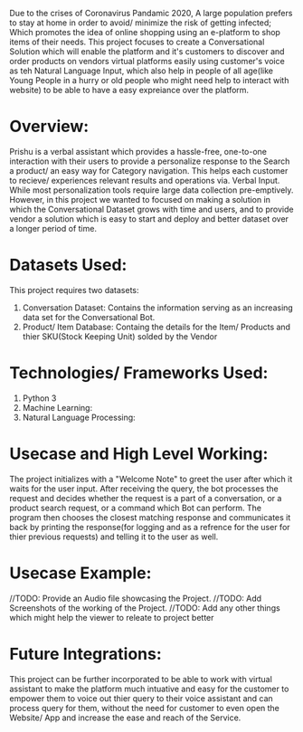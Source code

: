 Due to the crises of Coronavirus Pandamic 2020, A large population prefers to stay at home in order to avoid/ minimize the risk of getting infected; Which promotes the idea of online shopping using an e-platform to shop items of their needs. 
This project focuses to create a Conversational Solution which will enable the platform and it's customers to discover and order products on vendors virtual platforms easily using customer's voice as teh Natural Language Input, which also help in people of all age(like Young People in a hurry or old people who might need help to interact with website) to be able to have a easy expreiance over the platform.

# Overview:
Prishu is a verbal assistant which provides a hassle-free, one-to-one interaction with their users to provide a personalize response to the Search a product/ an easy way for  Category navigation. This helps each customer to recieve/ experiences relevant results and operations via. Verbal Input.
While most personalization tools require large data collection pre-emptively. However, in this project we wanted to focused on making a solution in which the Conversational Dataset grows with time and users, and to provide vendor a solution which is easy to start and deploy and better dataset over a longer period of time. 

# Datasets Used:
This project requires two datasets:
1. Conversation Dataset: Contains the information serving as an increasing data set for the Conversational Bot. 
2. Product/ Item Database: Containg the details for the Item/ Products and thier SKU(Stock Keeping Unit) solded by the Vendor

# Technologies/ Frameworks Used:
1. Python 3
2. Machine Learning: 
3. Natural Language Processing: 

# Usecase and High Level Working:
The project initializes with a "Welcome Note" to greet the user after which it waits for the user input. After receiving the query, the bot processes the request and decides whether the request is a part of a conversation, or a product search request, or a command which Bot can perform. 
The program then chooses the closest matching response and communicates it back by printing the response(for logging and as a refrence for the user for thier previous requests) and telling it to the user as well.

# Usecase Example:
//TODO: Provide an Audio file showcasing the Project.
//TODO: Add Screenshots of the working of the Project.
//TODO: Add any other things which might help the viewer to releate to project better

# Future Integrations:
This project can be further incorporated to be able to work with virtual assistant to make the platform much intuative and easy for the customer to empower them to voice out thier query to their voice assistant and can process query for them, without the need for customer to even open the Website/ App and increase the ease and reach of the Service.
